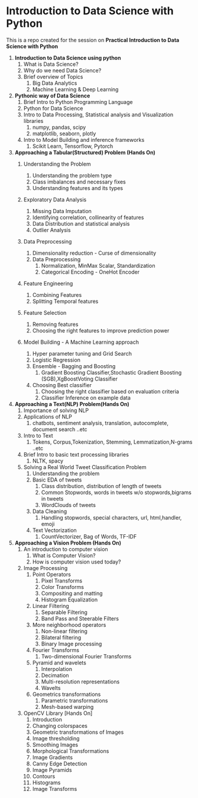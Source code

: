 # **Introduction to Data Science with Python**
This is a repo created for the session on **Practical Introduction to Data Science with Python**


1. **Introduction to Data Science using python**
   1. What is Data Science?
   2. Why do we need Data Science?
   3. Brief overview of Topics
      1. Big Data Analytics
      2. Machine Learning & Deep Learning
2. **Pythonic way of Data Science**
   1. Brief Intro to Python Programming Language
   2. Python for Data Science
   3. Intro to Data Processing, Statistical analysis and Visualization libraries
      1. numpy, pandas, scipy
      2. matplotlib, seaborn, plotly
   4. Intro to Model Building and inference frameworks
      1. Scikit Learn, Tensorflow, Pytorch
3. **Approaching a Tabular(Structured) Problem (Hands On)**
   1. Understanding the Problem
      1. Understanding the problem type
      2. Class imbalances and necessary fixes
      3. Understanding features and its types
   2. Exploratory Data Analysis
      1. Missing Data Imputation
      2. Identifying correlation, collinearity of features
      3. Data Distribution and statistical analysis 
      4. Outlier Analysis
   3. Data Preprocessing
      1. Dimensionality reduction - Curse of dimensionality
      2. Data Preprocessing
         1. Normalization, MinMax Scalar, Standardization
         2. Categorical Encoding - OneHot Encoder
   4. Feature Engineering
       1. Combining Features
       2. Splitting Temporal features
   5. Feature Selection
      1. Removing features
      2. Choosing the right features to improve prediction power

   6. Model Building - A Machine Learning approach
      1. Hyper parameter tuning and Grid Search
      2. Logistic Regression
      3. Ensemble - Bagging and Boosting
         1. Gradient Boosting Classifier,Stochastic Gradient Boosting (SGB),XgBoostVoting Classifier
      4. Choosing Best classifier
         1. Choosing the right classifier based on evaluation criteria
         2. Classifier Inference on example data
4. **Approaching a Text(NLP) Problem(Hands On)**
   1. Importance of solving NLP
   2. Applications of NLP
      1. chatbots, sentiment analysis, translation, autocomplete, document search ..etc
   3. Intro to Text
      1. Tokens, Corpus,Tokenization, Stemming, Lemmatization,N-grams ..etc
   4. Brief Intro to basic text processing libraries
      1. NLTK, spacy
   5. Solving a Real World Tweet Classification Problem
      1. Understanding the problem
      2. Basic EDA of tweets
         1. Class distribution, distribution of length of tweets
         2. Common Stopwords, words in tweets w/o stopwords,bigrams in tweets
         3. WordClouds of tweets
      3. Data Cleaning
         1. Handling stopwords, special characters, url, html,handler, emoji
      4. Text Vectorization
         1. CountVectorizer, Bag of Words, TF-IDF
5. **Approaching a Vision Problem (Hands On)**
   1. An introduction to computer vision
      1. What is Computer Vision?
      2. How is computer vision used today?
   2. Image Processing
      1. Point Operators
         1. Pixel Transforms
         2. Color Transforms
         3. Compositing and matting
         4. Histogram Equalization
      2. Linear Filtering
         1. Separable Filtering
         2. Band Pass and Steerable Filters
      3. More neighborhood operators
         1. Non-linear filtering
         2. Bilateral filtering
         3. Binary Image processing
      4. Fourier Transforms
         1. Two-dimensional Fourier Transforms
      5. Pyramid and wavelets
         1. Interpolation
         2. Decimation
         3. Multi-resolution representations
         4. Wavelts
      6. Geometrics transformations
         1. Parametric transformations
         2. Mesh-based warping
   3. OpenCV Library [Hands On]
      1. Introduction
      2. Changing colorspaces
      3. Geometric transformations of Images
      4. Image thresholding
      5. Smoothing Images
      6. Morphological Transformations
      7. Image Gradients
      8. Canny Edge Detection
      9. Image Pyramids
      10. Contours
      11. Histograms
      12. Image Transforms
